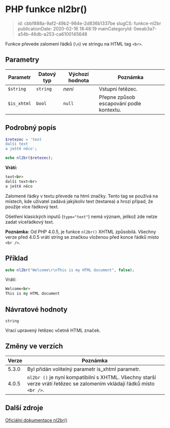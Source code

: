 PHP funkce nl2br()
================================

> id: cbbf888a-9af2-49b2-984e-2d836b1337be
> slugCS: funkce-nl2br
> publicationDate: 2020-02-16 18:48:19
> mainCategoryId: 0eeab3a7-a54b-46db-a253-ca6100145648

Funkce převede zalomení řádků (`\n`) ve stringu na HTML tag `<br>`.

Parametry
---------

| Parametr    | Datový typ | Výchozí hodnota | Poznámka |
|-------------|------------|--------|-----|
| `$string`   | `string`   | *není* | Vstupní řetězec. |
| `$is_xhtml` | `bool`     | `null` | Přepne způsob escapování podle kontextu. |

Podrobný popis
--------------

```php
$retezec = 'text
další text
a ještě něco';

echo nl2br($retezec);
```

**Vrátí:**

```html
text<br>
další text<br>
a ještě něco
```

Zalomené řádky v textu převede na html značky. Tento tag se používá na místech, kde uživatel zadává jakýkoliv text (textarea) a hrozí případ, že použije více řádkový text.

Ošetření klasických inputů (`type="text"`) nemá význam, jelikož zde nelze zadat víceřádkový text.

**Poznámka:**  Od PHP 4.0.5, je funkce `nl2br()` XHTML způsobilá. Všechny verze před 4.0.5 vrátí string se značkou vloženou před konce řádků místo `<br />`.

Příklad
-------

```php
echo nl2br("Welcome\r\nThis is my HTML document", false);
```

Vrátí:

```html
Welcome<br>
This is my HTML document
```

Návratové hodnoty
----------------

`string`

Vrací upravený řetězec včetně HTML značek.

Změny ve verzích
----------------

| Verze | Poznámka
|-------|---------
| 5.3.0 | Byl přidán volitelný parametr is_xhtml parametr.
| 4.0.5 | `nl2br ()` je nyní kompatibilní s XHTML. Všechny starší verze vrátí řetězec se zalomením vkládají řádků místo `<br />`.

Další zdroje
------------

[Oficiální dokumentace nl2br()](https://php.net/manual/en/function.nl2br.php)
